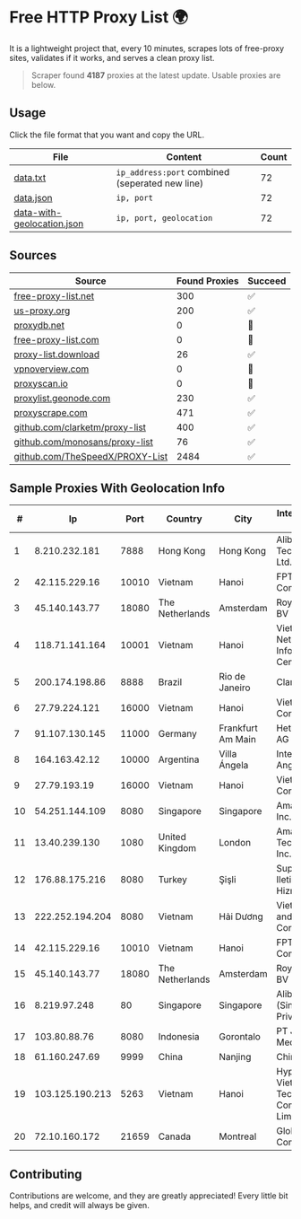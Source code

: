 
# Free HTTP Proxy List 🌍

It is a lightweight project that, every 10 minutes, scrapes lots of free-proxy sites, validates if it works, and serves a clean proxy list.


> Scraper found **4187** proxies at the latest update. Usable proxies are below.

## Usage

Click the file format that you want and copy the URL.


|File|Content|Count|
|----|-------|-----|
|[data.txt](https://raw.githubusercontent.com/themiralay/Proxy-List-World/master/data.txt)|`ip_address:port` combined (seperated new line)|72|
|[data.json](https://raw.githubusercontent.com/themiralay/Proxy-List-World/master/data.json)|`ip, port`|72|
|[data-with-geolocation.json](https://raw.githubusercontent.com/themiralay/Proxy-List-World/master/data-with-geolocation.json)|`ip, port, geolocation`|72|

## Sources

|Source|Found Proxies|Succeed|
|------|-------------|-------|
|[free-proxy-list.net](https://free-proxy-list.net)|300|✅|
|[us-proxy.org](https://www.us-proxy.org)|200|✅|
|[proxydb.net](http://proxydb.net)|0|🚫|
|[free-proxy-list.com](https://free-proxy-list.com/?page=&port=&type%5B%5D=http&type%5B%5D=https&up_time=0&search=Search)|0|🚫|
|[proxy-list.download](https://www.proxy-list.download/HTTP)|26|✅|
|[vpnoverview.com](https://vpnoverview.com/privacy/anonymous-browsing/free-proxy-servers)|0|🚫|
|[proxyscan.io](https://www.proxyscan.io)|0|🚫|
|[proxylist.geonode.com](https://proxylist.geonode.com/api/proxy-list?limit=300&page=1&sort_by=lastChecked&sort_type=desc&protocols=http,https)|230|✅|
|[proxyscrape.com](https://api.proxyscrape.com/v2/?request=displayproxies&protocol=http&timeout=10000&country=all&ssl=all&anonymity=all)|471|✅|
|[github.com/clarketm/proxy-list](https://raw.githubusercontent.com/clarketm/proxy-list/master/proxy-list-raw.txt)|400|✅|
|[github.com/monosans/proxy-list](https://raw.githubusercontent.com/monosans/proxy-list/main/proxies/http.txt)|76|✅|
|[github.com/TheSpeedX/PROXY-List](https://raw.githubusercontent.com/TheSpeedX/PROXY-List/master/http.txt)|2484|✅|


## Sample Proxies With Geolocation Info

|#|Ip|Port|Country|City|Internet Service Provider|
|-|--|----|-------|----|-------------------------|
|1|8.210.232.181|7888|Hong Kong|Hong Kong|Alibaba (US) Technology Co., Ltd.|
|2|42.115.229.16|10010|Vietnam|Hanoi|FPT Telecom Company|
|3|45.140.143.77|18080|The Netherlands|Amsterdam|RoyaleHosting BV|
|4|118.71.141.164|10001|Vietnam|Hanoi|Vietnam Internet Network Information Center|
|5|200.174.198.86|8888|Brazil|Rio de Janeiro|Claro S.A|
|6|27.79.224.121|16000|Vietnam|Hanoi|Viettel Corporation|
|7|91.107.130.145|11000|Germany|Frankfurt Am Main|Hetzner Online AG|
|8|164.163.42.12|10000|Argentina|Villa Ángela|Interret Villa Angela SRL|
|9|27.79.193.19|16000|Vietnam|Hanoi|Viettel Corporation|
|10|54.251.144.109|8080|Singapore|Singapore|Amazon.com, Inc.|
|11|13.40.239.130|1080|United Kingdom|London|Amazon Technologies Inc.|
|12|176.88.175.216|8080|Turkey|Şişli|Superonline Iletisim Hizmetleri A.S.|
|13|222.252.194.204|8080|Vietnam|Hải Dương|VietNam Post and Telecom Corporation|
|14|42.115.229.16|10010|Vietnam|Hanoi|FPT Telecom Company|
|15|45.140.143.77|18080|The Netherlands|Amsterdam|RoyaleHosting BV|
|16|8.219.97.248|80|Singapore|Singapore|Alibaba Cloud (Singapore) Private Limited|
|17|103.80.88.76|8080|Indonesia|Gorontalo|PT Jala Lintas Media|
|18|61.160.247.69|9999|China|Nanjing|China Telecom|
|19|103.125.190.213|5263|Vietnam|Hanoi|Hypernet Vietnam Technology Company Limited|
|20|72.10.160.172|21659|Canada|Montreal|GloboTech Communications|



## Contributing

Contributions are welcome, and they are greatly appreciated! Every
little bit helps, and credit will always be given.

